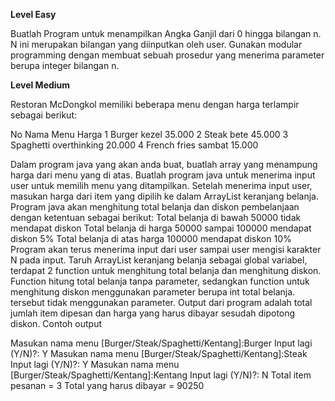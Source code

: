**Level Easy**

Buatlah Program untuk menampilkan Angka Ganjil dari 0 hingga bilangan n. N ini merupakan bilangan yang diinputkan oleh user. Gunakan modular programming dengan membuat sebuah prosedur yang menerima parameter berupa integer bilangan n.

**Level Medium**

Restoran McDongkol memiliki beberapa menu dengan harga terlampir sebagai berikut:


No Nama Menu Harga
1 Burger kezel 35.000
2 Steak bete 45.000
3 Spaghetti overthinking 20.000
4 French fries sambat 15.000


Dalam program java yang akan anda buat, buatlah array yang menampung harga dari menu yang di atas. Buatlah program java untuk menerima input user untuk memilih menu yang ditampilkan. Setelah menerima input user, masukan harga dari item yang dipilih ke dalam ArrayList keranjang belanja. Program java akan menghitung total belanja dan diskon pembelanjaan dengan ketentuan sebagai berikut:
Total belanja di bawah 50000 tidak mendapat diskon
Total belanja di harga 50000 sampai 100000 mendapat diskon 5%
Total belanja di atas harga 100000 mendapat diskon 10%
Program akan terus menerima input dari user sampai user mengisi karakter N pada input.
Taruh ArrayList keranjang belanja sebagai global variabel, terdapat 2 function untuk menghitung total belanja dan menghitung diskon. Function hitung total belanja tanpa parameter, sedangkan function untuk menghitung diskon menggunakan parameter berupa int total belanja. tersebut tidak menggunakan parameter. Output dari program adalah total jumlah item dipesan dan harga yang harus dibayar sesudah dipotong diskon.
Contoh output

Masukan nama menu [Burger/Steak/Spaghetti/Kentang]:Burger
Input lagi (Y/N)?: Y
Masukan nama menu [Burger/Steak/Spaghetti/Kentang]:Steak
Input lagi (Y/N)?: Y
Masukan nama menu [Burger/Steak/Spaghetti/Kentang]:Kentang
Input lagi (Y/N)?: N
Total item pesanan = 3
Total yang harus dibayar = 90250

